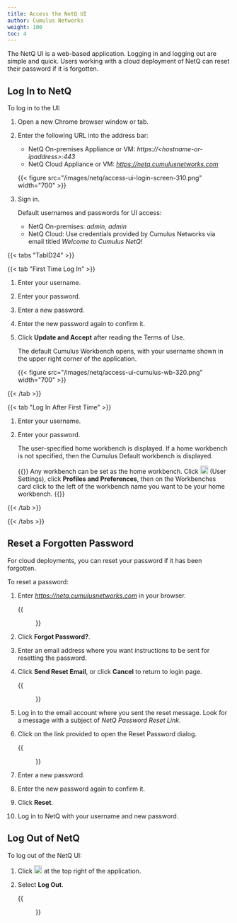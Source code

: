 ```yaml
---
title: Access the NetQ UI
author: Cumulus Networks
weight: 100
toc: 4
---
```

The NetQ UI is a web-based application. Logging in and logging out are simple and quick. Users working with a cloud deployment of NetQ can reset their password if it is forgotten.

## Log In to NetQ

To log in to the UI:

1. Open a new Chrome browser window or tab.
2. Enter the following URL into the address bar:  
    - NetQ On-premises Appliance or VM: *https://\<hostname-or-ipaddress\>:443*  
    - NetQ Cloud Appliance or VM: *https://netq.cumulusnetworks.com*

    {{< figure src="/images/netq/access-ui-login-screen-310.png" width="700" >}}

3. Sign in.

    Default usernames and passwords for UI access:  
    - NetQ On-premises: *admin, admin*
    - NetQ Cloud: Use credentials provided by Cumulus Networks via email titled *Welcome to Cumulus NetQ\!*

{{< tabs "TabID24" >}}

{{< tab "First Time Log In" >}}

1. Enter your username.

2. Enter your password.

3. Enter a new password.

4. Enter the new password again to confirm it.

5. Click **Update and Accept** after reading the Terms of Use.

    The default Cumulus Workbench opens, with your username shown in the upper right corner of the application.

    {{< figure src="/images/netq/access-ui-cumulus-wb-320.png" width="700" >}}

{{< /tab >}}

{{< tab "Log In After First Time" >}}

1. Enter your username.

2. Enter your password.

    The user-specified home workbench is displayed. If a home workbench is not specified, then the Cumulus Default workbench is displayed.

    {{<notice tip>}}
Any workbench can be set as the home workbench. Click <img src="https://icons.cumulusnetworks.com/17-Users/19-Natural-Close%20Up-Single%20User-Man/single-man-circle.svg" height="18" width="18"/> (User Settings), click <strong>Profiles and Preferences</strong>, then on the Workbenches card click to the left of the workbench name you want to be your home workbench.
    {{</notice>}}

{{< /tab >}}

{{< /tabs >}}

## Reset a Forgotten Password

For cloud deployments, you can reset your password if it has been forgotten.

To reset a password:

1. Enter *https://netq.cumulusnetworks.com* in your browser.

    {{<figure src="/images/netq/access-ui-cld-login-320.png" width="250">}}

2. Click **Forgot Password?**.

3. Enter an email address where you want instructions to be sent for resetting the password.

4. Click **Send Reset Email**, or click **Cancel** to return to login page.

    {{<figure src="/images/netq/access-ui-reset-email-sent-320.png" width="250">}}

5. Log in to the email account where you sent the reset message. Look for a message with a subject of *NetQ Password Reset Link*.

6. Click on the link provided to open the Reset Password dialog.

    {{<figure src="/images/netq/access-ui-reset-pswd-310.png" width="250">}}

<!-- NEED TO SEE ACTUAL DIALOG, THINK THIS NEEDS UPDATING -->

7. Enter a new password.

8. Enter the new password again to confirm it.

9. Click **Reset**.

10. Log in to NetQ with your username and new password.

## Log Out of NetQ

To log out of the NetQ UI:

1. Click <img src="https://icons.cumulusnetworks.com/17-Users/19-Natural-Close%20Up-Single%20User-Man/single-man-circle.svg" height="18" width="18"/> at the top right of the application.

2. Select **Log Out**.  

    {{<figure src="/images/netq/access-ui-logout-230.png" width="150">}}
